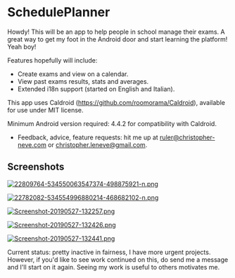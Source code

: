 # SchedulePlanner

Howdy! This will be an app to help people in school manage their exams. A great way to get my foot in the Android door and start learning the platform! Yeah boy!

Features hopefully will include:
- Create exams and view on a calendar.
- View past exams results, stats and averages.
- Extended i18n support (started on English and Italian).


This app uses Caldroid (https://github.com/roomorama/Caldroid), available for use under MIT license.

Minimum Android version required: 4.4.2 for compatibility with Caldroid. 

- Feedback, advice, feature requests: hit me up at ruler@christopher-neve.com or christopher.leneve@gmail.com.

## Screenshots

[![22809764-534550063547374-498875921-n.png](https://i.postimg.cc/c46XxJ1Q/22809764-534550063547374-498875921-n.png)](https://postimg.cc/YhK18MW9)

[![22782082-534554996880214-468682102-n.png](https://i.postimg.cc/pTxsRYyT/22782082-534554996880214-468682102-n.png)](https://postimg.cc/QB4Qq7QG)

[![Screenshot-20190527-132257.png](https://i.postimg.cc/pdzRff9j/Screenshot-20190527-132257.png)](https://postimg.cc/rdVBctNy)

[![Screenshot-20190527-132426.png](https://i.postimg.cc/0yH0Ymg9/Screenshot-20190527-132426.png)](https://postimg.cc/yDcRBDYG)

[![Screenshot-20190527-132441.png](https://i.postimg.cc/pV49JZrG/Screenshot-20190527-132441.png)](https://postimg.cc/QVgxXcp1)

Current status: pretty inactive in fairness, I have more urgent projects. However, if you'd like to see work continued on this, do send me a message and I'll start on it again. Seeing my work is useful to others motivates me.

